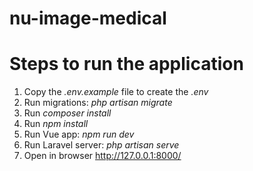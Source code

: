 # nu-image-medical
# Steps to run the application
1. Copy the *.env.example* file to create the *.env*
2. Run migrations: *php artisan migrate*
3. Run *composer install*
4. Run *npm install*
5. Run Vue app: *npm run dev*
6. Run Laravel server: *php artisan serve*
7. Open in browser http://127.0.0.1:8000/